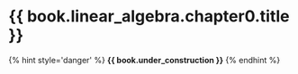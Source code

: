 # {{ book.linear_algebra.chapter0.title }}
<!-- notoc -->

{% hint style='danger' %}
**{{ book.under_construction }}**
{% endhint %}